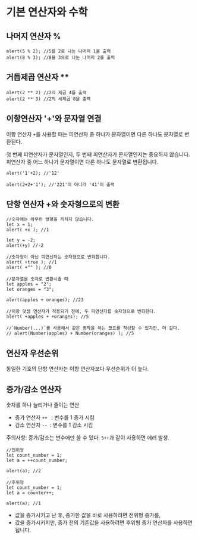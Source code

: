 # 기본 연산자와 수학



## 나머지 연산자 %

```
alert(5 % 2); //5를 2로 나눈 나머지 1을 출력
alert(8 % 3); //8을 3으로 나눈 나머지 2를 출력
```



## 거듭제곱 연산자 **

```
alert(2 ** 2) //2의 제곱 4를 출력
alert(2 ** 3) //2의 세제곱 8을 출력
```



## 이항연산자 '+'와 문자열 연결

이항 연산자 `+`를 사용할 때는 피연산자 중 하나가 문자열이면 다른 하나도 문자열로 변환된다.

첫 번째 피연산자가 문자열인지, 두 번째 피연산자가 문자열인지는 중요하지 않습니다. 피연산자 중 어느 하나가 문자열이면 다른 하나도 문자열로 변환됩니다.

```
alert('1'+2); //'12'

alert(2+2+'1'); //'221'이 아니라 '41'이 출력
```



## 단항 연산자 +와 숫자형으로의 변환

```
//숫자에는 아무런 영향을 끼치지 않습니다. 
let x = 1;
alert( +x ); //1

let y = -2;
alert(+y) //-2

//숫자형이 아닌 피연산자는 숫자형으로 변화합니다. 
alert( +true ); //1
alert( +"" ); //0
```



```
//문자열을 숫자로 변환시줄 때
let apples = "2";
let oranges = "3";

alert(apples + oranges); //23

//이항 덧셈 연산자가 적용되기 전에, 두 피연산자를 숫자형으로 변화한다. 
alert( +apples + +oranges); //5

//`Number(...)`를 사용해서 같은 동작을 하는 코드를 작성할 수 있지만, 더 길다. 
// alert(Number(apples) + Number(oranges) ); //5
```



## 연산자 우선순위 

동일한 기호의 단항 연산자는 이항 연산자보다 우선순위가 더 높다. 



## 증가/감소 연산자

숫자를 하나 늘리거나 줄이는 연산

- 증가 연산자 `++ ` : 변수를 1 증가 시킴
- 감소 연산자 `-- `: 변수를 1 감소 시킴

주의사항: 증가/감소는 변수에만 쓸 수 있다. `5++`과 같이 사용하면 에러 발생. 

```
//전위형
let count_number = 1;
let a = ++count_number; 

alert(a); //2

//후위형
let count_number = 1;
let a = counter++;

alert(a); //1
```

- 값을 증가시키고 난 후, 증가한 값을 바로 사용하려면 전위형 증가를, 
- 값을 증가시키지만, 증가 전의 기존값을 사용하려면 후위형 증가 연산자를 사용하면 됩니다. 
